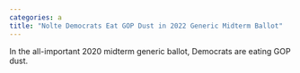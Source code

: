 ```yaml
---
categories: a
title: "Nolte Democrats Eat GOP Dust in 2022 Generic Midterm Ballot"
---
```

In the all-important 2020 midterm generic ballot, Democrats are eating GOP dust.